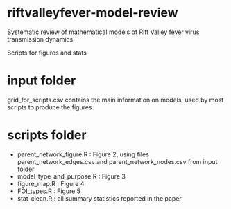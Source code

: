 # riftvalleyfever-model-review

Systematic review of mathematical models of Rift Valley fever virus transmission dynamics

Scripts for figures and stats

# input folder
grid_for_scripts.csv contains the main information on models, used by most scripts to produce the figures.

# scripts folder
* parent_network_figure.R : Figure 2, using files parent_network_edges.csv and parent_network_nodes.csv from input folder
* model_type_and_purpose.R : Figure 3
* figure_map.R : Figure 4
* FOI_types.R : Figure 5
* stat_clean.R : all summary statistics reported in the paper
